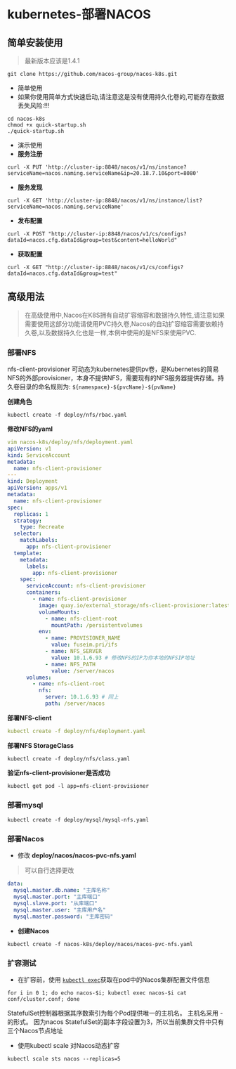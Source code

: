 # kubernetes-部署NACOS

## 简单安装使用
>  最新版本应该是1.4.1
```shell
git clone https://github.com/nacos-group/nacos-k8s.git
```

- 简单使用
- 如果你使用简单方式快速启动,请注意这是没有使用持久化卷的,可能存在数据丢失风险:!!! 

```shell
cd nacos-k8s
chmod +x quick-startup.sh
./quick-startup.sh
```

- 演示使用
- **服务注册**
```shell
curl -X PUT 'http://cluster-ip:8848/nacos/v1/ns/instance?serviceName=nacos.naming.serviceName&ip=20.18.7.10&port=8080'
```
- **服务发现**
```shell
curl -X GET 'http://cluster-ip:8848/nacos/v1/ns/instance/list?serviceName=nacos.naming.serviceName'
```
- **发布配置**
```shell
curl -X POST "http://cluster-ip:8848/nacos/v1/cs/configs?dataId=nacos.cfg.dataId&group=test&content=helloWorld"
```
- **获取配置**
```shell
curl -X GET "http://cluster-ip:8848/nacos/v1/cs/configs?dataId=nacos.cfg.dataId&group=test"
```

## 高级用法

> 在高级使用中,Nacos在K8S拥有自动扩容缩容和数据持久特性,请注意如果需要使用这部分功能请使用PVC持久卷,Nacos的自动扩容缩容需要依赖持久卷,以及数据持久化也是一样,本例中使用的是NFS来使用PVC.

### 部署NFS

nfs-client-provisioner 可动态为kubernetes提供pv卷，是Kubernetes的简易NFS的外部provisioner，本身不提供NFS，需要现有的NFS服务器提供存储。持久卷目录的命名规则为: `${namespace}-${pvcName}-${pvName}`

**创建角色**

```shell
kubectl create -f deploy/nfs/rbac.yaml
```

**修改NFS的yaml**

```yaml
vim nacos-k8s/deploy/nfs/deployment.yaml
apiVersion: v1
kind: ServiceAccount
metadata:
  name: nfs-client-provisioner
---
kind: Deployment
apiVersion: apps/v1
metadata:
  name: nfs-client-provisioner
spec:
  replicas: 1
  strategy:
    type: Recreate
  selector:
    matchLabels:
      app: nfs-client-provisioner
  template:
    metadata:
      labels:
        app: nfs-client-provisioner
    spec:
      serviceAccount: nfs-client-provisioner
      containers:
        - name: nfs-client-provisioner
          image: quay.io/external_storage/nfs-client-provisioner:latest
          volumeMounts:
            - name: nfs-client-root
              mountPath: /persistentvolumes
          env:
            - name: PROVISIONER_NAME
              value: fuseim.pri/ifs
            - name: NFS_SERVER
              value: 10.1.6.93 # 修改NFS的IP为你本地的NFSIP地址
            - name: NFS_PATH
              value: /server/nacos
      volumes:
        - name: nfs-client-root
          nfs:
            server: 10.1.6.93 # 同上
            path: /server/nacos
```

**部署NFS-client**

```yaml
kubectl create -f deploy/nfs/deployment.yaml
```

**部署NFS StorageClass**

```
kubectl create -f deploy/nfs/class.yaml
```

**验证nfs-client-provisioner是否成功**

```shell
kubectl get pod -l app=nfs-client-provisioner
```

### 部署mysql

```shell
kubectl create -f deploy/mysql/mysql-nfs.yaml
```

### 部署Nacos

- 修改 **deploy/nacos/nacos-pvc-nfs.yaml** 

> 可以自行选择更改

```yaml
data:
  mysql.master.db.name: "主库名称"
  mysql.master.port: "主库端口"
  mysql.slave.port: "从库端口"
  mysql.master.user: "主库用户名"
  mysql.master.password: "主库密码"
```

- **创建Nacos**

```shell
kubectl create -f nacos-k8s/deploy/nacos/nacos-pvc-nfs.yaml
```

### 扩容测试

- 在扩容前，使用 [`kubectl exec`](https://kubernetes.io/docs/reference/generated/kubectl/kubectl-commands/#exec)获取在pod中的Nacos集群配置文件信息

```shell
for i in 0 1; do echo nacos-$i; kubectl exec nacos-$i cat conf/cluster.conf; done
```

StatefulSet控制器根据其序数索引为每个Pod提供唯一的主机名。 主机名采用 - 的形式。 因为nacos StatefulSet的副本字段设置为3，所以当前集群文件中只有三个Nacos节点地址

- 使用kubectl scale 对Nacos动态扩容

```
kubectl scale sts nacos --replicas=5
```

